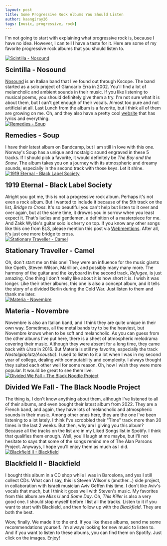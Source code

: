 ```yaml
---
layout: post
title: Some Progressive Rock Albums You Should Listen
author: kaangiray26
tags: [music, progressive, rock]
---
```


I'm not going to start with explaining what progressive rock is, because I have no idea. However, I can tell I have a taste for it. Here are some of my favorite progressive rock albums that you should listen to.

<div class="album">
    <a href="https://open.spotify.com/album/2CVxIFXuP5jIQskzzi1f1v">
        <img src="https://i.scdn.co/image/ab67616d0000b2734879f4fcb1371a4362ea819a" alt="Scintilla - Nosound">
    </a>
    <div>
        <h2>Scintilla - Nosound</h2>
        <p>
            <a href="https://kscopemusic.com/artists/nosound/">Nosound</a> is an Italian band that I've found out through Kscope. The band started as a solo project of Giancarlo Erra in 2002. You'll find a lot of melancholic and ambient sounds in their music. If you like listening to musical poems, you should definitely give them a try. I'm not sure what it is about them, but I can't get enough of their vocals. Almost too pure and not artificial at all. Last Lunch from the album is a favorite, but I think all of them are growing on me. Oh, and they also have a pretty cool <a href="https://nosound.band/album/scintilla/">website</a> that has lyrics and everything.
        </p>
    </div>
</div>

<div class="album">
    <a href="https://open.spotify.com/album/43OlJmyXEpM7xIWXxWOheX">
        <img src="https://i.scdn.co/image/ab67616d0000b2730209c5ec5eeee72c58023df6" alt="Remedies - Soup">
    </a>
    <div>
        <h2>Remedies - Soup</h2>
        <p>
            I have their latest album on Bandcamp, but I am still in love with this one. Norway's Soup has a unique and nostalgic sound engraved in these 5 tracks. If I should pick a favorite, it would definitely be <em>The Boy and the Snow</em>. The album takes you on a journey with its atmospheric and dreamy sounds, especially in the second track with those keys. Let it shine.
        </p>
    </div>
</div>

<div class="album">
    <a href="https://open.spotify.com/album/2KS7Ktzy44A0yKiqrZIJVW">
        <img src="https://i.scdn.co/image/ab67616d0000b273fea4a41a9afe29f52418d157" alt="1919 Eternal - Black Label Society">
    </a>
    <div>
        <h2>1919 Eternal - Black Label Society</h2>
        <p>
        Alright you got me, this is not a progressive rock album. Perhaps it's not even a rock album. But I wanted to include it because of the 5th track on the list, <em>Bridge to Cross</em>. It's so beautiful you can't help but listen to it over and over again, but at the same time, it drowns you in sorrow when you least expect it. That's ladies and gentlemen, a definition of a masterpiece for me. And Zakk Wylde's guitar solo is cherry on top. If you know any other songs like this one from BLS, please mention this post via <a href="https://www.buzl.uk/2024/08/22/webmentions.html">Webmentions</a>. After all, it's just one more bridge to cross.
        </p>
    </div>
</div>

<div class="album">
    <a href="https://open.spotify.com/album/7okonBIyWklRj3gJ8mS9I3">
        <img src="https://i.scdn.co/image/ab67616d0000b273af5c8f54bb6f9f49ea021bf9" alt="Stationary Traveller - Camel">
    </a>
    <div>
        <h2>Stationary Traveller - Camel</h2>
        <p>
        Oh, don't start me on this one! They were an influence for the music giants like Opeth, Steven Wilson, Marillion, and possibly many many more. The harmony of the guitar and the keyboard in the second track, <em>Refugee</em>, is just amazing. One thing I don't really like about it is how short it is. I wish it was longer. Like their other albums, this one is also a concept album, and it tells the story of a divided Berlin during the Cold War. Just listen to them and thank me later.
        </p>
    </div>
</div>

<div class="album">
    <a href="https://open.spotify.com/album/2Er3nYLN7F1jTrd2Oy9gJt">
        <img src="https://i.scdn.co/image/ab67616d0000b273d2029f3a0ad855dc0192fdc1" alt="Materia - Novembre">
    </a>
    <div>
        <h2>Materia - Novembre</h2>
        <p>
        Novembre is also an Italian band, and I think they are quite unique in their own way. Sometimes, all the metal bands try to be the heaviest, but Novembre knows when to be soft and melancholic. As you can guess from the other albums I've put here, there is a sheet of atmospheric melodrama covering their music. Although they were absent for a long time, they came back with <em>Ursa</em> in 2016. But Materia is still my favorite, especially the track <em>Nostalgiaplatz(Acoustic)</em>. I used to listen to it a lot when I was in my second year of college, dealing with computability and complexity. I always thought they suited each other well for some reason. Oh, how I wish they were more popular. It would be great to see them live.
        </p>
    </div>
</div>

<div class="album">
    <a href="https://open.spotify.com/album/5dxmZpy8ATuIBRMDkNXm2O">
        <img src="https://i.scdn.co/image/ab67616d0000b273bc095030658cf8343379a258" alt="Divided We Fall - The Black Noodle Project">
    </a>
    <div>
        <h2>Divided We Fall - The Black Noodle Project</h2>
        <p>
        The thing is, I don't know anything about them, although I've listened to all of their albums, and even bought their latest album from 2022. They are a French band, and again, they have lots of melancholic and atmospheric sounds in their music. Among other ones here, they are the one I've been listening to a lot lately. I think I've scrobbled their "Time" track more than 20 times in the last 2 weeks. But then, why am I giving you this album? Because all the tracks on the list are in my Liked Songs list in Spotify. I think that qualifies them enough. Well, you'll laugh at me maybe, but I'll not hesitate to says that some of the songs remind me of The Alan Parsons Project. Anyways, I hope you'll enjoy them as much as I did.
        </p>
    </div>
</div>

<div class="album">
    <a href="https://open.spotify.com/album/4v9BOaJvbvFobGuf3EQO0A">
        <img src="https://i.scdn.co/image/ab67616d0000b273c72f5478afc56c8bddf6c37d" alt="Blackfield II - Blackfield">
    </a>
    <div>
        <h2>Blackfield II - Blackfield</h2>
        <p>
        I bought this album in a CD shop while I was in Barcelona, and yes I still collect CDs. What can I say, this is Steven Wilson's (another...) side project, in collaboration with Israeli musician Aviv Geffen this time. I don't like Aviv's vocals that much, but I think it goes well with Steven's music. My favorites from this album are <em>Miss U</em> and <em>Some Day</em>. Oh, <em>This Killer</em> is also a very good one. I should stop myself before I list all the tracks. Listen to it if you want to start with Blackield, and then follow up with the <em>Blackfield</em>. They are both the best.
        </p>
    </div>
</div>

Wow, finally. We made it to the end. If you like these albums, send me some recommendations yourself. I'm always looking for new music to listen to. And if you want to listen to these albums, you can find them on Spotify. Just click on the images. Enjoy!

<style>
.album {
    display: grid;
    grid-template-columns: repeat(auto-fill, minmax(256px, 1fr));
    gap: 1rem;
}

.album div {
    display: flex;
    flex-direction: column;
    gap: 1rem;
}

.album div * {
    margin: 0;
}

.albums{
    display: grid;
    grid-template-columns: repeat(auto-fill, minmax(256px, 1fr));
    gap: 1rem;
    justify-content: center;
}

.album a:hover{
    opacity: 0.8;
    background-color: transparent;
}
</style>
